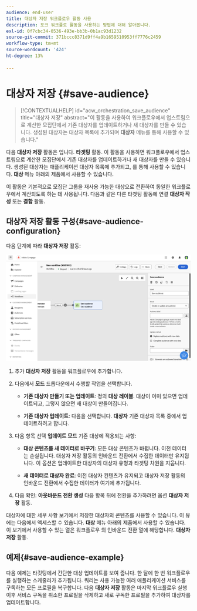 ```yaml
---
audience: end-user
title: 대상자 저장 워크플로우 활동 사용
description: 포크 워크플로 활동을 사용하는 방법에 대해 알아봅니다.
exl-id: 0f7cbc34-0536-493e-bb3b-0b1ac93d1232
source-git-commit: 371bccc8371d9ff4a9b1659510953ff7776c2459
workflow-type: tm+mt
source-wordcount: '424'
ht-degree: 13%

---
```


# 대상자 저장 {#save-audience}

>[!CONTEXTUALHELP]
>id="acw_orchestration_save_audience"
>title="대상자 저장"
>abstract="이 활동을 사용하여 워크플로우에서 업스트림으로 계산한 모집단에서 기존 대상자를 업데이트하거나 새 대상자를 만들 수 있습니다. 생성된 대상자는 대상자 목록에 추가되며 **대상자** 메뉴를 통해 사용할 수 있습니다."

다음 **대상자 저장** 활동은 입니다. **타겟팅** 활동. 이 활동을 사용하면 워크플로우에서 업스트림으로 계산한 모집단에서 기존 대상자를 업데이트하거나 새 대상자를 만들 수 있습니다. 생성된 대상자는 애플리케이션 대상자 목록에 추가되고, 를 통해 사용할 수 있습니다. **대상** 메뉴 아래의 제품에서 사용할 수 있습니다.

이 활동은 기본적으로 모집단 그룹을 재사용 가능한 대상으로 전환하여 동일한 워크플로우에서 계산되도록 하는 데 사용됩니다. 다음과 같은 다른 타겟팅 활동에 연결 **대상자 작성** 또는 **결합** 활동.

## 대상자 저장 활동 구성{#save-audience-configuration}

다음 단계에 따라 **대상자 저장** 활동:

![](../assets/workflow-save-audience.png)

1. 추가 **대상자 저장** 활동을 워크플로우에 추가합니다.

1. 다음에서 **모드** 드롭다운에서 수행할 작업을 선택합니다.

   * **기존 대상자 만들기 또는 업데이트**: 정의 **대상 레이블**. 대상이 이미 있으면 업데이트되고, 그렇지 않으면 새 대상이 만들어집니다.

   * **기존 대상자 업데이트**: 다음을 선택합니다. **대상자** 기존 대상자 목록 중에서 업데이트하려고 합니다.

1. 다음 항목 선택 **업데이트 모드** 기존 대상에 적용되는 사항:

   * **대상 콘텐츠를 새 데이터로 바꾸기**: 모든 대상 콘텐츠가 바뀝니다. 이전 데이터는 손실됩니다. 대상자 저장 활동의 인바운드 전환에서 수집한 데이터만 유지됩니다. 이 옵션은 업데이트한 대상자의 대상자 유형과 타겟팅 차원을 지웁니다.

   * **새 데이터로 대상자 완료**: 이전 대상자 컨텐츠가 유지되고 대상자 저장 활동의 인바운드 전환에서 수집한 데이터가 여기에 추가됩니다.

1. 다음 확인: **아웃바운드 전환 생성** 다음 항목 뒤에 전환을 추가하려면 옵션 **대상자 저장** 활동.

대상자에 대한 세부 사항 보기에서 저장한 대상자의 콘텐츠를 사용할 수 있습니다. 이 뷰에는 다음에서 액세스할 수 있습니다. **대상** 메뉴 아래의 제품에서 사용할 수 있습니다. 이 보기에서 사용할 수 있는 열은 워크플로우 의 인바운드 전환 열에 해당합니다. **대상자 저장** 활동.


## 예제{#save-audience-example}

다음 예제는 타깃팅에서 간단한 대상 업데이트를 보여 줍니다. 한 달에 한 번 워크플로우를 실행하는 스케줄러가 추가됩니다. 쿼리는 사용 가능한 여러 애플리케이션 서비스를 구독하는 모든 프로필을 복구합니다. 다음 **대상자 저장** 활동은 마지막 워크플로우 실행 이후 서비스 구독을 취소한 프로필을 삭제하고 새로 구독한 프로필을 추가하여 대상자를 업데이트합니다.
